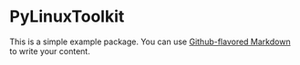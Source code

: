 # PyLinuxToolkit

This is a simple example package. You can use
[Github-flavored Markdown](https://guides.github.com/features/mastering-markdown/)
to write your content.